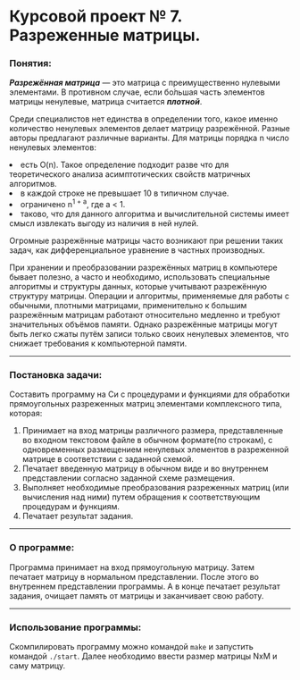 # Курсовой проект № 7. Разреженные матрицы. #

### Понятия: ###

***Разрежённая матрица*** — это матрица с преимущественно нулевыми элементами. В противном случае, если бо́льшая часть элементов матрицы ненулевые, матрица считается ***плотной***.
<p>Среди специалистов нет единства в определении того, какое именно количество ненулевых элементов делает матрицу разрежённой. Разные авторы предлагают различные варианты. Для матрицы порядка n число ненулевых элементов:</p>

<li>есть O(n). Такое определение подходит разве что для теоретического анализа асимптотических свойств матричных алгоритмов.</li>
<li>в каждой строке не превышает 10 в типичном случае.</li>
<li>ограничено n<sup>1 + a</sup>, где a < 1.</li>
<li>таково, что для данного алгоритма и вычислительной системы имеет смысл извлекать выгоду из наличия в ней нулей.</li>

<p>Огромные разрежённые матрицы часто возникают при решении таких задач, как дифференциальное уравнение в частных производных.</p>

<p>При хранении и преобразовании разрежённых матриц в компьютере бывает полезно, а часто и необходимо, использовать специальные алгоритмы и структуры данных, которые учитывают разрежённую структуру матрицы. Операции и алгоритмы, применяемые для работы с обычными, плотными матрицами, применительно к большим разрежённым матрицам работают относительно медленно и требуют значительных объёмов памяти. Однако разрежённые матрицы могут быть легко сжаты путём записи только своих ненулевых элементов, что снижает требования к компьютерной памяти.</p>

***

### Постановка задачи: ###
Составить программу на Си с процедурами и функциями для обработки прямоугольных разреженных матриц  элементами комплексного типа, которая:
1.  Принимает на вход матрицы различного размера, представленные во входном текстовом файле в обычном формате(по строкам), с одновременных размещением ненулевых элементов в разреженной матрице в соответствии с заданной схемой.
2.  Печатает введенную матрицу в обычном виде и во внутреннем представлении согласно заданной схеме размещения.
3.  Выполняет необходимые преобразования разреженных матриц (или вычисления над ними) путем обращения к соответствующим процедурам и функциям.
4.  Печатает результат задания.


***

### О программе: ###
<p>Программа принимает на вход прямоугольную матрицу. Затем печатает матрицу в нормальном представлении. После этого во внутреннем представлении программы. А в конце печатает результат задания, очищает память от матрицы и заканчивает свою работу.</p>

***
### Использование программы: ###
Скомпилировать программу можно командой `make` и запустить командой `./start`. Далее необходимо ввести размер матрицы NxM и саму матрицу.
